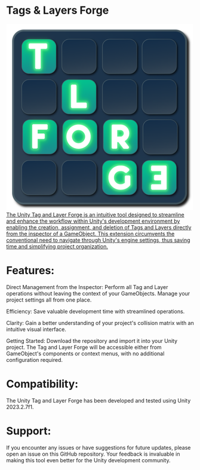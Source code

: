 # Tags & Layers Forge

<a href="#" class="MyImage"><img src="Assets/TLForge/UI/Icon/TLForge_Icon.png" alt="TLForge Icon" width="500"/>
<span class="MyText">The Unity Tag and Layer Forge is an intuitive tool designed to streamline and enhance the workflow within Unity's development environment by enabling the creation, assignment, and deletion of Tags and Layers directly from the inspector of a GameObject. This extension circumvents the conventional need to navigate through Unity's engine settings, thus saving time and simplifying project organization.</span></a>

# Features:

Direct Management from the Inspector: 
Perform all Tag and Layer operations without leaving the context of your GameObjects.
Manage your project settings all from one place.

Efficiency: 
Save valuable development time with streamlined operations.

Clarity: 
Gain a better understanding of your project's collision matrix with an intuitive visual interface.

Getting Started:
Download the repository and import it into your Unity project. The Tag and Layer Forge will be accessible either from GameObject's components or context menus, with no additional configuration required.

# Compatibility:

The Unity Tag and Layer Forge has been developed and tested using Unity 2023.2.7f1.

# Support:

If you encounter any issues or have suggestions for future updates, please open an issue on this GitHub repository. Your feedback is invaluable in making this tool even better for the Unity development community.

